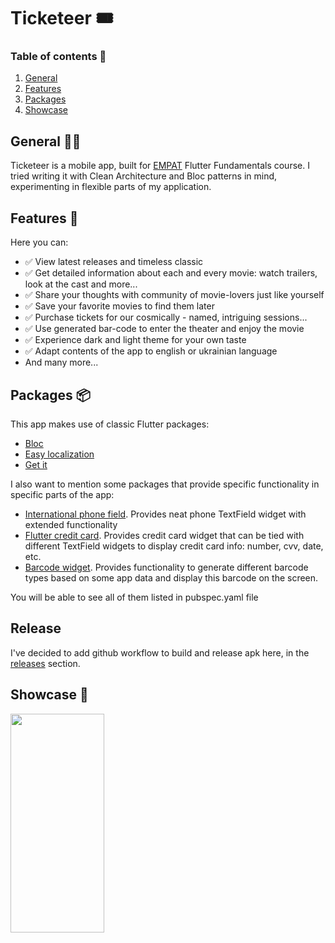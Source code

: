
# Ticketeer 🎟


### Table of contents 📜
1. [General](#general)
2. [Features](#features)
3. [Packages](#packages)
4. [Showcase](#showcase)


## General 🐱‍🐉
Ticketeer is a mobile app, built for [EMPAT](https://empat.tech/) Flutter Fundamentals course. I tried writing it with Clean Architecture and Bloc patterns in mind, experimenting in flexible parts of my application.



## Features 👀
Here you can:
- ✅ View latest releases and timeless classic
- ✅ Get detailed information about each and every movie: watch trailers, look at the cast and more...
- ✅ Share your thoughts with community of movie-lovers just like yourself
- ✅ Save your favorite movies to find them later
- ✅ Purchase tickets for our cosmically - named, intriguing sessions...
- ✅ Use generated bar-code to enter the theater and enjoy the movie
- ✅ Experience dark and light theme for your own taste
- ✅ Adapt contents of the app to english or ukrainian language
- And many more...

## Packages 📦
This app makes use of classic Flutter packages:
- [Bloc](https://pub.dev/packages/flutter_bloc)
- [Easy localization](https://pub.dev/packages/easy_localization)
- [Get it](https://pub.dev/packages/get_it)

I also want to mention some packages that provide specific functionality in specific parts of the app:
- [International phone field](https://pub.dev/packages/intl_phone_field). Provides neat phone TextField widget with extended functionality
- [Flutter credit card](https://pub.dev/packages/flutter_credit_card). Provides credit card widget that can be tied with different TextField widgets to display credit card info: number, cvv, date, etc.
- [Barcode widget](https://pub.dev/packages/barcode_widget). Provides functionality to generate different barcode types based on some app data and display this barcode on the screen.

You will be able to see all of them listed in pubspec.yaml file

## Release
I've decided to add github workflow to build and release apk here, in the [releases](https://github.com/dart1492/ticketeer/releases) section. 


## Showcase 📱
<img src=.showcase/showcase.gif height=350, width=150>


